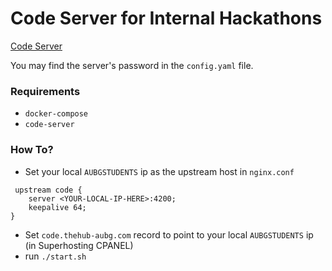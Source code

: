 # Code Server for Internal Hackathons

[Code Server](http://code.thehub-aubg.com)

You may find the server's password in the `config.yaml` file.

### Requirements
* `docker-compose`
* `code-server`

### How To?
* Set your local `AUBGSTUDENTS` ip as the upstream host in `nginx.conf`
```
 upstream code {
    server <YOUR-LOCAL-IP-HERE>:4200;
    keepalive 64;
}
```
* Set `code.thehub-aubg.com` record to point to your local `AUBGSTUDENTS` ip (in Superhosting CPANEL)
* run `./start.sh`
